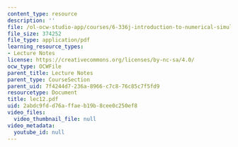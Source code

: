 ```yaml
---
content_type: resource
description: ''
file: /ol-ocw-studio-app/courses/6-336j-introduction-to-numerical-simulation-sma-5211-fall-2003/2abdc9fdd76affaeb19b8cee0c250ef8_lec12.pdf
file_size: 374252
file_type: application/pdf
learning_resource_types:
- Lecture Notes
license: https://creativecommons.org/licenses/by-nc-sa/4.0/
ocw_type: OCWFile
parent_title: Lecture Notes
parent_type: CourseSection
parent_uid: 7f4244d7-236a-8966-c7c8-76c85c7f5fd9
resourcetype: Document
title: lec12.pdf
uid: 2abdc9fd-d76a-ffae-b19b-8cee0c250ef8
video_files:
  video_thumbnail_file: null
video_metadata:
  youtube_id: null
---
```

